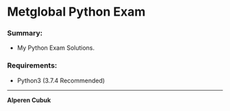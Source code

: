 # Metglobal Python Exam

### Summary:

- My Python Exam Solutions.

### Requirements:

- Python3 (3.7.4 Recommended)

---

**Alperen Cubuk**